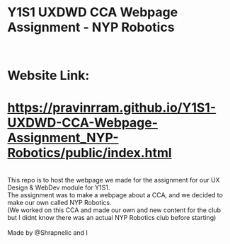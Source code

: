 # Y1S1 UXDWD CCA Webpage Assignment - NYP Robotics<br>
<br><strong>
# Website Link:<br>
# https://pravinrram.github.io/Y1S1-UXDWD-CCA-Webpage-Assignment_NYP-Robotics/public/index.html<br></strong>
<br>
This repo is to host the webpage we made for the assignment for our UX Design &amp; WebDev module for Y1S1.<br>
The assignment was to make a webpage about a CCA, and we decided to make our own called NYP Robotics.<br>
(We worked on this CCA and made our own and new content for the club but I didnt know there was an actual NYP Robotics club before starting)<br>
<br>
Made by @Shrapnelic and I<br>
<br>

